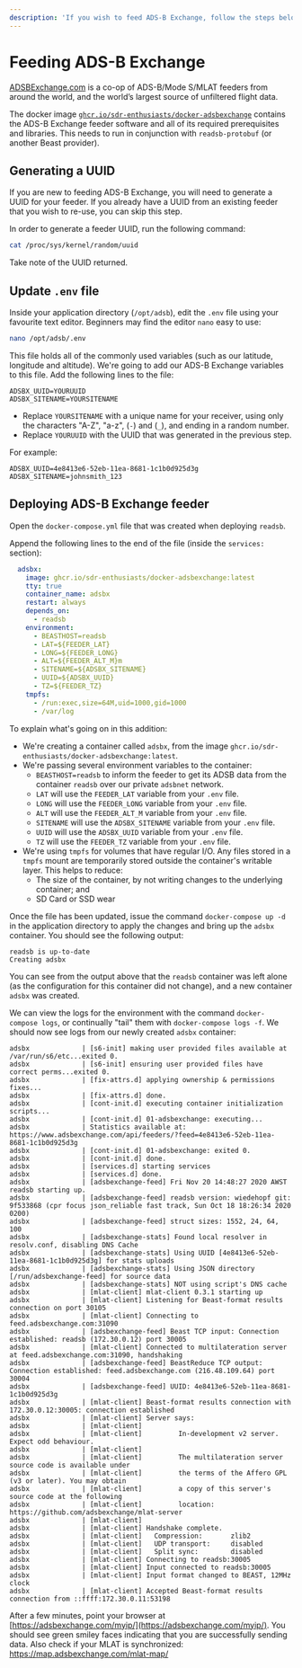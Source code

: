 ```yaml
---
description: 'If you wish to feed ADS-B Exchange, follow the steps below.'
---
```


# Feeding ADS-B Exchange

[ADSBExchange.com](https://adsbexchange.com/) is a co-op of ADS-B/Mode S/MLAT feeders from around the world, and the world’s largest source of unfiltered flight data.

The docker image [`ghcr.io/sdr-enthusiasts/docker-adsbexchange`](https://github.com/sdr-enthusiasts/docker-adsbexchange) contains the ADS-B Exchange feeder software and all of its required prerequisites and libraries. This needs to run in conjunction with `readsb-protobuf` \(or another Beast provider\).

## Generating a UUID

If you are new to feeding ADS-B Exchange, you will need to generate a UUID for your feeder. If you already have a UUID from an existing feeder that you wish to re-use, you can skip this step.

In order to generate a feeder UUID, run the following command:

```bash
cat /proc/sys/kernel/random/uuid
```

Take note of the UUID returned.

## Update `.env` file

Inside your application directory \(`/opt/adsb`\), edit the `.env` file using your favourite text editor. Beginners may find the editor `nano` easy to use:

```bash
nano /opt/adsb/.env
```

This file holds all of the commonly used variables \(such as our latitude, longitude and altitude\). We're going to add our ADS-B Exchange variables to this file. Add the following lines to the file:

```text
ADSBX_UUID=YOURUUID
ADSBX_SITENAME=YOURSITENAME
```

* Replace `YOURSITENAME` with a unique name for your receiver, using only the characters "A-Z", "a-z", \(`-`\) and \(`_`\), and ending in a random number.
* Replace `YOURUUID` with the UUID that was generated in the previous step.

For example:

```text
ADSBX_UUID=4e8413e6-52eb-11ea-8681-1c1b0d925d3g
ADSBX_SITENAME=johnsmith_123
```

## Deploying ADS-B Exchange feeder

Open the `docker-compose.yml` file that was created when deploying `readsb`.

Append the following lines to the end of the file \(inside the `services:` section\):

```yaml
  adsbx:
    image: ghcr.io/sdr-enthusiasts/docker-adsbexchange:latest
    tty: true
    container_name: adsbx
    restart: always
    depends_on:
      - readsb
    environment:
      - BEASTHOST=readsb
      - LAT=${FEEDER_LAT}
      - LONG=${FEEDER_LONG}
      - ALT=${FEEDER_ALT_M}m
      - SITENAME=${ADSBX_SITENAME}
      - UUID=${ADSBX_UUID}
      - TZ=${FEEDER_TZ}
    tmpfs:
      - /run:exec,size=64M,uid=1000,gid=1000
      - /var/log
```

To explain what's going on in this addition:

* We're creating a container called `adsbx`, from the image `ghcr.io/sdr-enthusiasts/docker-adsbexchange:latest`.
* We're passing several environment variables to the container:
  * `BEASTHOST=readsb` to inform the feeder to get its ADSB data from the container `readsb` over our private `adsbnet` network.
  * `LAT` will use the `FEEDER_LAT` variable from your `.env` file.
  * `LONG` will use the `FEEDER_LONG` variable from your `.env` file.
  * `ALT` will use the `FEEDER_ALT_M` variable from your `.env` file.
  * `SITENAME` will use the `ADSBX_SITENAME` variable from your `.env` file.
  * `UUID` will use the `ADSBX_UUID` variable from your `.env` file.
  * `TZ` will use the `FEEDER_TZ` variable from your `.env` file.
* We're using `tmpfs` for volumes that have regular I/O. Any files stored in a `tmpfs` mount are temporarily stored outside the container's writable layer. This helps to reduce:
  * The size of the container, by not writing changes to the underlying container; and
  * SD Card or SSD wear

Once the file has been updated, issue the command `docker-compose up -d` in the application directory to apply the changes and bring up the `adsbx` container. You should see the following output:

```text
readsb is up-to-date
Creating adsbx
```

You can see from the output above that the `readsb` container was left alone \(as the configuration for this container did not change\), and a new container `adsbx` was created.

We can view the logs for the environment with the command `docker-compose logs`, or continually "tail" them with `docker-compose logs -f`. We should now see logs from our newly created `adsbx` container:

```text
adsbx             | [s6-init] making user provided files available at /var/run/s6/etc...exited 0.
adsbx             | [s6-init] ensuring user provided files have correct perms...exited 0.
adsbx             | [fix-attrs.d] applying ownership & permissions fixes...
adsbx             | [fix-attrs.d] done.
adsbx             | [cont-init.d] executing container initialization scripts...
adsbx             | [cont-init.d] 01-adsbexchange: executing...
adsbx             | Statistics available at: https://www.adsbexchange.com/api/feeders/?feed=4e8413e6-52eb-11ea-8681-1c1b0d925d3g
adsbx             | [cont-init.d] 01-adsbexchange: exited 0.
adsbx             | [cont-init.d] done.
adsbx             | [services.d] starting services
adsbx             | [services.d] done.
adsbx             | [adsbexchange-feed] Fri Nov 20 14:48:27 2020 AWST  readsb starting up.
adsbx             | [adsbexchange-feed] readsb version: wiedehopf git: 9f533868 (cpr focus json_reliable fast track, Sun Oct 18 18:26:34 2020 0200)
adsbx             | [adsbexchange-feed] struct sizes: 1552, 24, 64, 100
adsbx             | [adsbexchange-stats] Found local resolver in resolv.conf, disabling DNS Cache
adsbx             | [adsbexchange-stats] Using UUID [4e8413e6-52eb-11ea-8681-1c1b0d925d3g] for stats uploads
adsbx             | [adsbexchange-stats] Using JSON directory [/run/adsbexchange-feed] for source data
adsbx             | [adsbexchange-stats] NOT using script's DNS cache
adsbx             | [mlat-client] mlat-client 0.3.1 starting up
adsbx             | [mlat-client] Listening for Beast-format results connection on port 30105
adsbx             | [mlat-client] Connecting to feed.adsbexchange.com:31090
adsbx             | [adsbexchange-feed] Beast TCP input: Connection established: readsb (172.30.0.12) port 30005
adsbx             | [mlat-client] Connected to multilateration server at feed.adsbexchange.com:31090, handshaking
adsbx             | [adsbexchange-feed] BeastReduce TCP output: Connection established: feed.adsbexchange.com (216.48.109.64) port 30004
adsbx             | [adsbexchange-feed] UUID: 4e8413e6-52eb-11ea-8681-1c1b0d925d3g
adsbx             | [mlat-client] Beast-format results connection with 172.30.0.12:30005: connection established
adsbx             | [mlat-client] Server says:
adsbx             | [mlat-client]
adsbx             | [mlat-client]         In-development v2 server. Expect odd behaviour.
adsbx             | [mlat-client]
adsbx             | [mlat-client]         The multilateration server source code is available under
adsbx             | [mlat-client]         the terms of the Affero GPL (v3 or later). You may obtain
adsbx             | [mlat-client]         a copy of this server's source code at the following
adsbx             | [mlat-client]         location: https://github.com/adsbexchange/mlat-server
adsbx             | [mlat-client]
adsbx             | [mlat-client] Handshake complete.
adsbx             | [mlat-client]   Compression:       zlib2
adsbx             | [mlat-client]   UDP transport:     disabled
adsbx             | [mlat-client]   Split sync:        disabled
adsbx             | [mlat-client] Connecting to readsb:30005
adsbx             | [mlat-client] Input connected to readsb:30005
adsbx             | [mlat-client] Input format changed to BEAST, 12MHz clock
adsbx             | [mlat-client] Accepted Beast-format results connection from ::ffff:172.30.0.11:53198
```

After a few minutes, point your browser at [https://adsbexchange.com/myip/](https://adsbexchange.com/myip/). You should see green smiley faces indicating that you are successfully sending data.
Also check if your MLAT is synchronized: <https://map.adsbexchange.com/mlat-map/>

